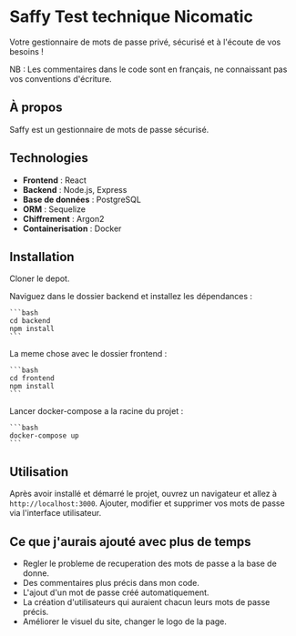 # **Saffy** Test technique Nicomatic

Votre gestionnaire de mots de passe privé, sécurisé et à l'écoute de vos besoins !

NB : Les commentaires dans le code sont en français, ne connaissant pas vos conventions d'écriture.

## À propos

Saffy est un gestionnaire de mots de passe sécurisé.

## Technologies

- **Frontend** : React
- **Backend** : Node.js, Express
- **Base de données** : PostgreSQL
- **ORM** : Sequelize
- **Chiffrement** : Argon2
- **Containerisation** : Docker

## Installation
Cloner le depot.

Naviguez dans le dossier backend et installez les dépendances :

    ```bash
    cd backend
    npm install
    ```
La meme chose avec le dossier frontend :

    ```bash
    cd frontend
    npm install
    ```
Lancer docker-compose a la racine du projet :

    ```bash
    docker-compose up
    ```
## Utilisation

Après avoir installé et démarré le projet, ouvrez un navigateur et allez à `http://localhost:3000`.
Ajouter, modifier et supprimer vos mots de passe via l'interface utilisateur.

## Ce que j'aurais ajouté avec plus de temps

- Regler le probleme de recuperation des mots de passe a la base de donne.
- Des commentaires plus précis dans mon code.
- L'ajout d'un mot de passe créé automatiquement.
- La création d'utilisateurs qui auraient chacun leurs mots de passe précis.
- Améliorer le visuel du site, changer le logo de la page.
